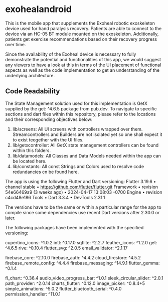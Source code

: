 # exohealandroid

This is the mobile app that supplements the Exoheal robotic exoskeleton device used for hand paralysis recovery. Patients are able to connect to the device via an HC-05 BT module mounted on the exoskeleton. Additionally, patients get exercise recommendations based on their recovery progress over time. 

Since the availability of the Exoheal device is necessary to fully demonstrate the potential and functionalities of this app, we would suggest any viewers to have a look at this in terms of the UI placement of functional aspects as well as the code implementation to get an understanding of the underlying architecture.

## Code Readability
The State Management solution used for this implementation is GetX supplied by the get: ^4.6.5 package from pub.dev. To navigate to specific sections and dart files within this repository, please refer to the locations and their corresponding objectives below:
1. lib/screens: All UI screens with controllers wrapped over them. Streamcontrollers and Builders are not isolated yet so one shall expect it to exist teogether with the UI files.
2. lib/getxcontroller: All GetX state management controllers can be found within this folders.
3. lib/datamodels: All Classes and Data Models needed within the app can be located here.
4. lib/constants: All const Strings and Colors used to resolve code redundancies cn be found here. 

The app is using the following Flutter and Dart versioning:
Flutter 3.19.6 • channel stable • https://github.com/flutter/flutter.git
Framework • revision 54e66469a9 (3 weeks ago) • 2024-04-17 13:08:03 -0700
Engine • revision c4cd48e186
Tools • Dart 3.3.4 • DevTools 2.31.1

The versions have to be the same or within a particular range for the app to compile since some dependencies use recent Dart versions after 2.30.0 or later.

The following packages have been implemented with the specified versioning:

  cupertino_icons: ^1.0.2
  intl: ^0.17.0
  sqflite: ^2.2.7
  feather_icons: ^1.2.0
  get: ^4.6.5
  rive: ^0.10.4
  flutter_svg: ^2.0.5
  email_validator: ^2.1.17

  firebase_core: ^2.10.0
  firebase_auth: ^4.4.2
  cloud_firestore: ^4.5.2
  firebase_remote_config: ^4.4.4
  firebase_messaging: ^14.9.1
  flutter_gemma: ^0.1.4

  fl_chart: ^0.36.4
  audio_video_progress_bar: ^1.0.1
  sleek_circular_slider: ^2.0.1
  path_provider: ^2.0.14
  charts_flutter: ^0.12.0
  image_picker: ^0.8.4+5
  simple_animations: ^5.0.2
  flutter_bluetooth_serial: ^0.4.0
  permission_handler: ^11.0.1
